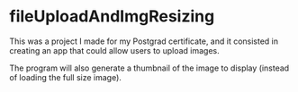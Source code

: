 # fileUploadAndImgResizing

This was a project I made for my Postgrad certificate, and it consisted in creating an app that could allow users to upload images. 

The program will also generate a thumbnail of the image to display (instead of loading the full size image). 

